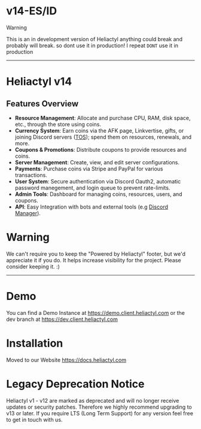 # v14-ES/ID

> [!WARNING]  
> This is an in development version of Heliactyl anything could break and probably will break.
> so dont use it in production! I repeat `DONT` use it in production

<hr>

# Heliactyl v14

## Features Overview

- **Resource Management**: Allocate and purchase CPU, RAM, disk space, etc., through the store using coins.
- **Currency System**: Earn coins via the AFK page, Linkvertise, gifts, or joining Discord servers ([TOS](https://discord.com/terms)); spend them on resources, renewals, and more.
- **Coupons & Promotions**: Distribute coupons to provide resources and coins.
- **Server Management**: Create, view, and edit server configurations.
- **Payments**: Purchase coins via Stripe and PayPal for various transactions.
- **User System**: Secure authentication via Discord Oauth2, automatic password manegement, and login queue to prevent rate-limits.
- **Admin Tools**: Dashboard for managing coins, resources, users, and coupons.
- **API**: Easy Integration with bots and external tools (e.g [Discord Manager](https://github.com/Heliactyl-Project/Heliactyl-Manager)).

# Warning

We can't require you to keep the "Powered by Heliactyl" footer, but we'd appreciate it if you do. It helps increase visibility for the project. 
Please consider keeping it. :)

<hr>


# Demo

You can find a Demo Instance at https://demo.client.heliactyl.com or the dev branch at https://dev.client.heliactyl.com

# Installation

Moved to our Website https://docs.heliactyl.com

# Legacy Deprecation Notice

Heliactyl v1 - v12 are marked as deprecated and will no longer receive updates or security patches.
Therefore we highly recommend upgrading to v13 or later. If you require LTS (Long Term Support)
for any version feel free to get in touch with us.

